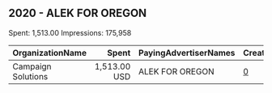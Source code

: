 ## 2020 - ALEK FOR OREGON 
Spent: 1,513.00
Impressions: 175,958

|OrganizationName|Spent|PayingAdvertiserNames|CreativeUrls|Impressions|Genders|AgeBrackets|CountryCodes|BillingAddresses|CandidateBallotInformation|
|:---|---:|:---|:---|---:|:---|:---|:---|:---|:---|
|Campaign Solutions|1,513.00 USD|ALEK FOR OREGON|[0](https://www.snap.com/political-ads/asset/4e0aa77e204a1d45cd4e09f0734f7a5f7fd64c8a5d3d864aa8c12007f7c12bb0?mediaType=mp4)|175,958||18+|united states|US|Alek Skarlatos|
